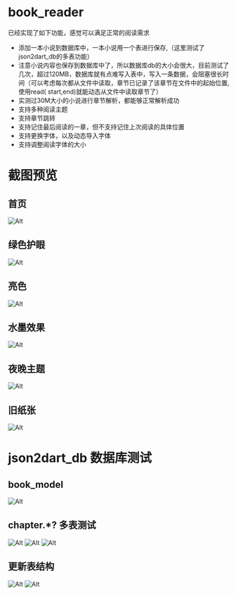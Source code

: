 # book_reader

已经实现了如下功能，感觉可以满足正常的阅读需求

- 添加一本小说到数据库中，一本小说用一个表进行保存,（这里测试了json2dart_db的多表功能）
- 注意小说内容也保存到数据库中了，所以数据库db的大小会很大，目前测试了几次，超过120MB，数据库就有点难写入表中，写入一条数据，会阻塞很长时间（可以考虑每次都从文件中读取，章节已记录了该章节在文件中的起始位置,使用read(
  start,end)就能动态从文件中读取章节了）
- 实测过30M大小的小说进行章节解析，都能够正常解析成功
- 支持多种阅读主题
- 支持章节跳转
- 支持记住最后阅读的一章，但不支持记住上次阅读的具体位置
- 支持更换字体，以及动态导入字体
- 支持调整阅读字体的大小

# 截图预览

## 首页

![Alt](screenshot/book_shelf.png)

## 绿色护眼

![Alt](screenshot/theme_careeye.png)

## 亮色

![Alt](screenshot/theme_light.png)

## 水墨效果

![Alt](screenshot/theme_ink.png)

## 夜晚主题

![Alt](screenshot/theme_dark.png)

## 旧纸张

![Alt](screenshot/theme_old_book.png)

# json2dart_db 数据库测试

## book_model

![Alt](screenshot/db_book_model.png)

## chapter.*? 多表测试

![Alt](screenshot/db_novel_1.png)
![Alt](screenshot/db_novel_2.png)
![Alt](screenshot/db_novel_3.png)

## 更新表结构

![Alt](screenshot/upgrade_the_table.png)
![Alt](screenshot/update_the_table_2.png)
